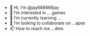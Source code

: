 - 👋 Hi, I’m @jay666666jay
- 👀 I’m interested in ... games
- 🌱 I’m currently learning ...
- 💞️ I’m looking to collaborate on ...apex
- 📫 How to reach me ...dms 

<!---
jay666666jay/jay666666jay is a ✨ special ✨ repository because its `README.md` (this file) appears on your GitHub profile.
You can click the Preview link to take a look at your changes.
--->

